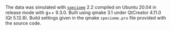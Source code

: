 The data was simulated with [`speciome`](https://github.com/rscherrer/speciome) 2.2 compiled on Ubuntu 20.04 in release mode with g++ 9.3.0. Built using qmake 3.1 under QtCreator 4.11.0 (Qt 5.12.8). Build settings given in the qmake `speciome.pro` file provided with the source code.

